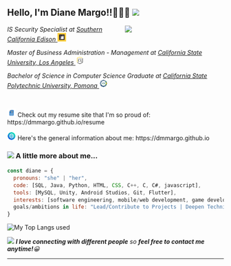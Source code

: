 

<!--
# It's me, Diane!👋👋👋

**dmmargo/dmmargo** is a ✨ _special_ ✨ repository because its `README.md` (this file) appears on your GitHub profile.

Here are some ideas to get you started:

- 🔭 I’m currently working on 
- 🌱 I’m currently learning ...
- 👯 I’m looking to collaborate on ...
- 🤔 I’m looking for help with ...
- 💬 Ask me about ...
- 📫 How to reach me: ...
- 😄 Pronouns: ...
- ⚡ Fun fact: ...
-->

<h2> Hello, I'm Diane Margo!!👋👋👋 <img src="https://thumbs.gfycat.com/FlawedBitesizedFantail-max-1mb.gif" width="50"></h2>

<img align='right' src="https://dmmargo.github.io/images/profile/linkedinprofile.jpg" width="230">

<p><em>IS Security Specialist at 
  <a href="https://www.sce.com/">Southern California Edison </a>
  <img src="https://github.com/dmmargo/dmmargo/blob/main/images/SCE%20Logo.jpeg?raw=true" width="20">
</em></p>

<p><em>
Master of Business Administration - Management at  
  <a href="https://www.calstatela.edu/business/gradprog/mba">California State University, Los Angeles </a>
  <img src="https://github.com/dmmargo/dmmargo/blob/main/images/csula%20logo.png?raw=true" width="20">
  
</em></p>

<p><em>
Bachelor of Science in Computer Science Graduate at 
  <a href="https://www.cpp.edu/">California State Polytechnic University, Pomona </a>
  <img src="https://github.com/dmmargo/dmmargo/blob/main/images/CPP%20logo.png?raw=true" width="20">
</em></p>

<br>
<p><img src="https://github.com/dmmargo/dmmargo/blob/main/images/resume%20icon.png?raw=true" width="20"> Check out my resume site that I'm so proud of: https://dmmargo.github.io/resume</p>
<p><img src="https://github.com/dmmargo/dmmargo/blob/main/images/website%20icon.png?raw=true" width="20"> Here's the general information about me: https://dmmargo.github.io</p>

<!-- … 
### <img src="https://data.whicdn.com/images/251791502/original.gif" width="50"> A little more about me...  
-->
### <img src="https://cdn-icons-png.flaticon.com/256/3719/3719420.png" width="20"> A little more about me...  

```javascript
const diane = {
  pronouns: "she" | "her",
  code: [SQL, Java, Python, HTML, CSS, C++, C, C#, javascript],
  tools: [MySQL, Unity, Android Studios, Git, Flutter],
  interests: [software engineering, mobile/web development, game development, networks],
  goals/ambitions in life: "Lead/Contribute to Projects | Deepen Technical Skills | Stay Updated with Industry Trends | Build a Strong Personal Portfolio"
}
```

<!--![Diane's GitHub stats](https://github-readme-stats.vercel.app/api?username=dmmargo&show_icons=true&theme=radical)-->

![My Top Langs used](https://github-readme-stats.vercel.app/api/top-langs/?username=dmmargo&layout=compact&theme=radical)


<img src="https://thumbs.gfycat.com/HeftyGreenAidi-max-1mb.gif" width="60"> <em><b>I love connecting with different people</b> so <b>feel free to contact me anytime!</b>😀</em>

---
